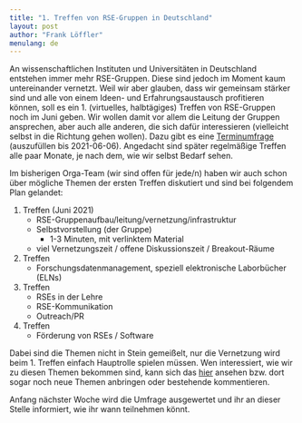 ```yaml
---
title: "1. Treffen von RSE-Gruppen in Deutschland"
layout: post
author: "Frank Löffler"
menulang: de
---
```


An wissenschaftlichen Instituten und Universitäten in Deutschland entstehen immer mehr RSE-Gruppen.
Diese sind jedoch im Moment kaum untereinander vernetzt.
Weil wir aber glauben, dass wir gemeinsam stärker sind und alle von einem Ideen- und Erfahrungsaustausch profitieren können, soll es ein 1. (virtuelles, halbtägiges) Treffen von RSE-Gruppen noch im Juni geben.
Wir wollen damit vor allem die Leitung der Gruppen ansprechen, aber auch alle anderen, die sich dafür interessieren (vielleicht selbst in die Richtung gehen wollen).
Dazu gibt es eine [Terminumfrage](https://terminplaner4.dfn.de/mowXBWKf18FJDZaa) (auszufüllen bis 2021-06-06).
Angedacht sind später regelmäßige Treffen alle paar Monate, je nach dem, wie wir selbst Bedarf sehen.

Im bisherigen Orga-Team (wir sind offen für jede/n) haben wir auch schon über mögliche Themen der ersten Treffen diskutiert und sind bei folgendem Plan gelandet:

1. Treffen (Juni 2021)
    - RSE-Gruppenaufbau/leitung/vernetzung/infrastruktur
    - Selbstvorstellung (der Gruppe)
        - 1-3 Minuten, mit verlinktem Material
    - viel Vernetzungszeit / offene Diskussionszeit / Breakout-Räume
2. Treffen
    - Forschungsdatenmanagement, speziell elektronische Laborbücher (ELNs)
3. Treffen
    - RSEs in der Lehre
    - RSE-Kommunikation
    - Outreach/PR
4. Treffen
    - Förderung von RSEs / Software

Dabei sind die Themen nicht in Stein gemeißelt, nur die Vernetzung wird beim 1. Treffen einfach Hauptrolle spielen müssen.
Wen interessiert, wie wir zu diesen Themen bekommen sind, kann sich das [hier](https://github.com/DE-RSE/projekte/issues/3) ansehen bzw. dort sogar noch neue Themen anbringen oder bestehende kommentieren.

Anfang nächster Woche wird die Umfrage ausgewertet und ihr an dieser Stelle informiert, wie ihr wann teilnehmen könnt.

